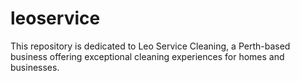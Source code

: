 # leoservice
This repository is dedicated to Leo Service Cleaning, a Perth-based business offering exceptional cleaning experiences for homes and businesses.
